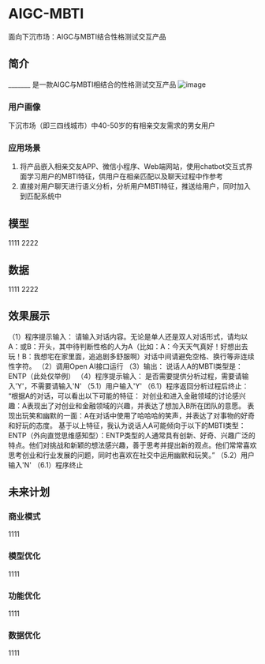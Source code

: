 # AIGC-MBTI
面向下沉市场：AIGC与MBTI结合性格测试交互产品

## 简介
_______ 是一款AIGC与MBTI相结合的性格测试交互产品
![image](https://github.com/Semi-Hacker/AIGC-MBTI/assets/138411034/91783d1f-346a-43d8-bae5-62d61b1c0dde)

### 用户画像
下沉市场（即三四线城市）中40-50岁的有相亲交友需求的男女用户
### 应用场景
1. 将产品嵌入相亲交友APP、微信小程序、Web端网站，使用chatbot交互式界面学习用户的MBTI特征，供用户在相亲匹配以及聊天过程中作参考
2. 直接对用户聊天进行语义分析，分析用户MBTI特征，推送给用户，同时加入到匹配系统中

## 模型
1111
2222


## 数据
1111
2222


## 效果展示
（1）程序提示输入：
请输入对话内容。无论是单人还是双人对话形式，请均以A：或B：开头，其中待判断性格的人为A（比如：A：今天天气真好！好想出去玩！B：我想宅在家里面，追追剧多舒服啊）对话中间请避免空格、换行等非连续性字符。
（2）调用Open AI接口运行
（3）输出：
说话人A的MBTI类型是：ENTP（此处仅举例）
（4）程序提示输入：
是否需要提供分析过程，需要请输入'Y'，不需要请输入'N'
（5.1）用户输入'Y'
（6.1）程序返回分析过程后终止：
“根据A的对话，可以看出以下可能的特征：
对创业和进入金融领域的讨论感兴趣：A表现出了对创业和金融领域的兴趣，并表达了想加入B所在团队的意愿。
表现出玩笑和幽默的一面：A在对话中使用了哈哈哈的笑声，并表达了对事物的好奇和好玩的态度。
基于以上特征，我认为说话人A可能倾向于以下的MBTI类型：
ENTP（外向直觉思维感知型）：ENTP类型的人通常具有创新、好奇、兴趣广泛的特点。他们对挑战和新颖的想法感兴趣，善于思考并提出新的观点。他们常常喜欢思考创业和行业发展的问题，同时也喜欢在社交中运用幽默和玩笑。”
（5.2）用户输入'N'
（6.1）程序终止

## 未来计划
### 商业模式
1111

### 模型优化
1111

### 功能优化
1111

### 数据优化
1111
